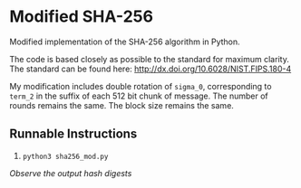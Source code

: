 # Modified SHA-256
Modified implementation of the SHA-256 algorithm in Python.

The code is based closely as possible to the standard for maximum clarity. The standard can be found here: http://dx.doi.org/10.6028/NIST.FIPS.180-4

My modification includes double rotation of `sigma_0`, corresponding to `term_2` in the suffix of each 512 bit chunk of message. The number of rounds remains the same. The block size remains the same.


## Runnable Instructions
1. `python3 sha256_mod.py`

_Observe the output hash digests_
